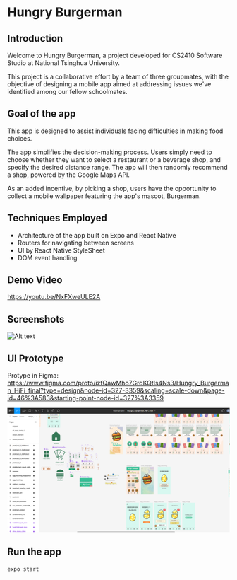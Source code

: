 # Hungry Burgerman

## Introduction

Welcome to Hungry Burgerman, a project developed for CS2410 Software Studio at National Tsinghua University.

This project is a collaborative effort by a team of three groupmates, with the objective of designing a mobile app aimed at addressing issues we've identified among our fellow schoolmates.

## Goal of the app

This app is designed to assist individuals facing difficulties in making food choices. 

The app simplifies the decision-making process. Users simply need to choose whether they want to select a restaurant or a beverage shop, and specify the desired distance range. The app will then randomly recommend a shop, powered by the Google Maps API.

As an added incentive, by picking a shop, users have the opportunity to collect a mobile wallpaper featuring the app's mascot, Burgerman.

## Techniques Employed

- Architecture of the app built on Expo and React Native
- Routers for navigating between screens
- UI by React Native StyleSheet
- DOM event handling

## Demo Video

https://youtu.be/NxFXweULE2A

## Screenshots

![Alt text](app-screenshots.png)


## UI Prototype

Protype in Figma: https://www.figma.com/proto/izfQawMho7GrdKQtls4Ns3/Hungry_Burgerman_HiFi_final?type=design&node-id=327-3359&scaling=scale-down&page-id=46%3A583&starting-point-node-id=327%3A3359

![Alt text](figma-screenshot.png)

## Run the app
`expo start`